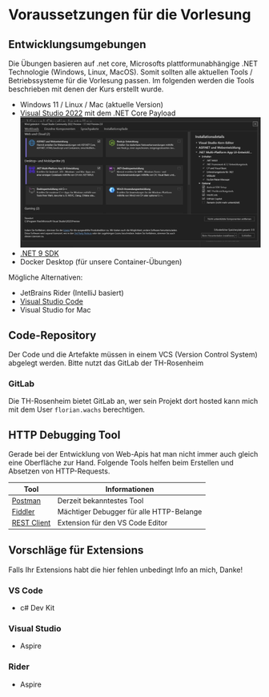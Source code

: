 # Voraussetzungen für die Vorlesung

## Entwicklungsumgebungen

Die Übungen basieren auf .net core, Microsofts plattformunabhängige .NET Technologie (Windows, Linux, MacOS). Somit sollten alle aktuellen Tools / Betriebssysteme für die Vorlesung passen. Im folgenden werden die Tools beschrieben mit denen der Kurs erstellt wurde.

- Windows 11 / Linux / Mac (aktuelle Version)
- [Visual Studio 2022](https://visualstudio.microsoft.com/) mit dem .NET Core Payload ![](./assets/vs_netcore_payload.png)
- [.NET 9 SDK](https://dot.net)
- Docker Desktop (für unsere Container-Übungen)

Mögliche Alternativen:

- JetBrains Rider (IntelliJ basiert)
- [Visual Studio Code](https://code.visualstudio.com/)
- Visual Studio for Mac

## Code-Repository

Der Code und die Artefakte müssen in einem VCS (Version Control System) abgelegt werden.
Bitte nutzt das GitLab der TH-Rosenheim

### GitLab

Die TH-Rosenheim bietet GitLab an, wer sein Projekt dort hosted kann mich mit dem User `florian.wachs` berechtigen.

## HTTP Debugging Tool

Gerade bei der Entwicklung von Web-Apis hat man nicht immer auch gleich eine Oberfläche zur Hand. Folgende Tools helfen beim Erstellen und Absetzen von HTTP-Requests.

| Tool                                                                                 | Informationen                            |
| ------------------------------------------------------------------------------------ | ---------------------------------------- |
| [Postman](https://www.postman.com/downloads/)                                        | Derzeit bekanntestes Tool                |
| [Fiddler](https://www.telerik.com/fiddler)                                           | Mächtiger Debugger für alle HTTP-Belange |
| [REST Client](https://marketplace.visualstudio.com/items?itemName=humao.rest-client) | Extension für den VS Code Editor         |

## Vorschläge für Extensions

Falls Ihr Extensions habt die hier fehlen unbedingt Info an mich, Danke!

### VS Code

- c# Dev Kit

### Visual Studio

- Aspire

### Rider

- Aspire

